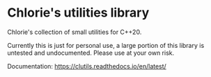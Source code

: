 # Chlorie's utilities library

Chlorie's collection of small utilities for C++20.

Currently this is just for personal use, a large portion of this library is untested and undocumented. Please use at your own risk.

Documentation: https://clutils.readthedocs.io/en/latest/
